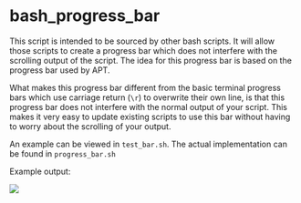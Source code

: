 # bash_progress_bar
This script is intended to be sourced by other bash scripts. It will allow those scripts to create a progress bar which does not interfere with the scrolling output of the script. The idea for this progress bar is based on the progress bar used by APT. 

What makes this progress bar different from the basic terminal progress bars which use carriage return (`\r`) to overwrite their own line, is that this progress bar does not interfere with the normal output of your script. This makes it very easy to update existing scripts to use this bar without having to worry about the scrolling of your output.

An example can be viewed in `test_bar.sh`. The actual implementation can be found in `progress_bar.sh`

Example output:

![](example.png)
